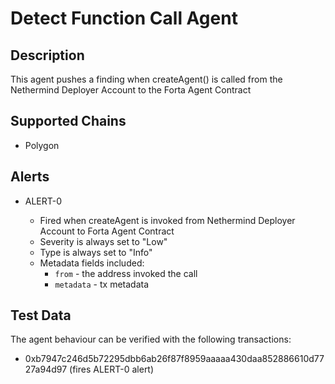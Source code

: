 # Detect Function Call Agent 

## Description

This agent pushes a finding when createAgent() is called from the Nethermind Deployer Account to the Forta Agent Contract

## Supported Chains

- Polygon

## Alerts

- ALERT-0

  - Fired when createAgent is invoked from Nethermind Deployer Account to Forta Agent Contract
  - Severity is always set to "Low"
  - Type is always set to "Info"
  - Metadata fields included:
    - `from` - the address invoked the call
    - `metadata` - tx metadata

## Test Data

The agent behaviour can be verified with the following transactions:

- 0xb7947c246d5b72295dbb6ab26f87f8959aaaaa430daa852886610d7727a94d97 (fires ALERT-0 alert)

